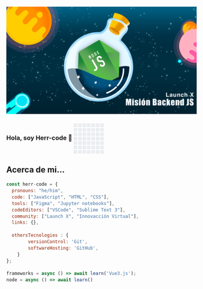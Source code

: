 ![Banner](mission-backend-launchx.png)
### Hola, soy Herr-code 👋 <img width=80 height=80 align="center" src="giphy.gif" />

## Acerca de mi...
```js
const herr-code = {
  pronouns: "he/him",
  code: ["JavaScript", "HTML", "CSS"],
  tools: ["Figma", "Jupyter notebooks"],
  codeEditors: ["VSCode", "Sublime Text 3"],
  community: ["Launch X", "Innovacción Virtual"],
  links: {},
  
  othersTecnologies : {
        versionControl: 'Git',
        softwareHosting: 'GitHub',
    }
};

frameworks = async () => await learn('Vue3.js');
node = async () => await learn()
```
<!--
**herr-code/herr-code** is a ✨ _special_ ✨ repository because its `README.md` (this file) appears on your GitHub profile.

Here are some ideas to get you started:

- 🔭 I’m currently working on ...
- 🌱 I’m currently learning ...
- 👯 I’m looking to collaborate on ...
- 🤔 I’m looking for help with ...
- 💬 Ask me about ...
- 📫 How to reach me: ...
- 😄 Pronouns: ...
- ⚡ Fun fact: ...
-->
